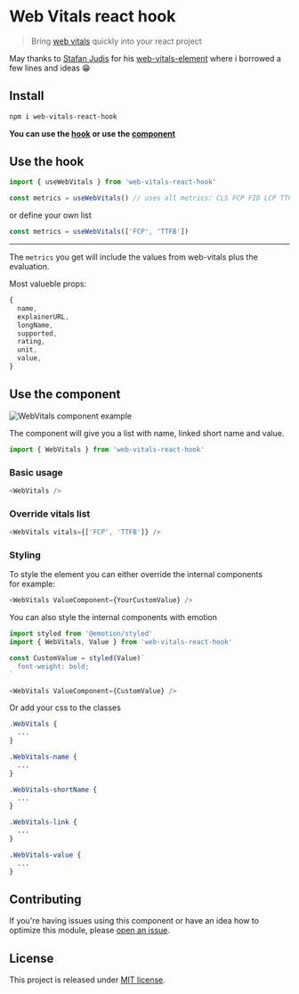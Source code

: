 # Web Vitals react hook

> Bring [web vitals](https://github.com/GoogleChrome/web-vitals) quickly into your react project

May thanks to [Stafan Judis](https://www.stefanjudis.com/) for his [web-vitals-element](https://www.npmjs.com/package/web-vitals-element) where i borrowed a few lines and ideas 😁

## Install

```bash
npm i web-vitals-react-hook 
```

**You can use the [hook](#use-the-hook) or use the [component](#use-the-component)**

## Use the hook

```js
import { useWebVitals } from 'web-vitals-react-hook'
```

```js
const metrics = useWebVitals() // uses all metrics: CLS FCP FID LCP TTFB
```

or define your own list

```js
const metrics = useWebVitals(['FCP', 'TTFB'])
```

---

The `metrics` you get will include the values from web-vitals plus the evaluation.

Most valueble props:

```js
{ 
  name,
  explainerURL,
  longName,
  supported,
  rating,
  unit,
  value,
}
```

## Use the component

![WebVitals component example](https://user-images.githubusercontent.com/2837064/124751176-9e266600-df26-11eb-9a77-97fd14a2d42c.png)

The component will give you a list with name, linked short name and value.

```js
import { WebVitals } from 'web-vitals-react-hook'
```

### Basic usage

```js
<WebVitals />
```

### Override vitals list

```js
<WebVitals vitals={['FCP', 'TTFB']} />
```

### Styling

To style the element you can either override the internal components  
for example:

```js
<WebVitals ValueComponent={YourCustomValue} />
```

You can also style the internal components with emotion  

```js
import styled from '@emotion/styled'
import { WebVitals, Value } from 'web-vitals-react-hook'

const CustomValue = styled(Value)`
  font-weight: bold;
`

<WebVitals ValueComponent={CustomValue} />
```

Or add your css to the classes

```css
.WebVitals {
  ...
}

.WebVitals-name {
  ...
}

.WebVitals-shortName {
  ...
}

.WebVitals-link {
  ...
}

.WebVitals-value {
  ...
}
```

## Contributing

If you're having issues using this component or have an idea how to optimize this module, please [open an issue](https://github.com/schoenwaldnils/web-vitals-react-hook/issues/new).

## License

This project is released under [MIT license](./LICENSE).
